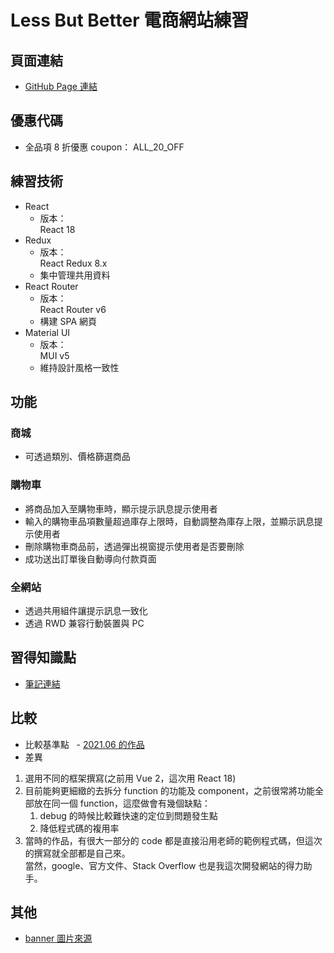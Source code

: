 # Less But Better 電商網站練習


## 頁面連結
- [GitHub Page 連結](https://pony-hsieh.github.io/e-commerce-react-2023-01/)


## 優惠代碼
- 全品項 8 折優惠 coupon： ALL_20_OFF


## 練習技術
- React
  - 版本：  
    React 18
- Redux
  - 版本：  
    React Redux 8.x
  - 集中管理共用資料
- React Router
  - 版本：  
    React Router v6
  - 構建 SPA 網頁
- Material UI
  - 版本：  
    MUI v5
  - 維持設計風格一致性


## 功能
### 商城
- 可透過類別、價格篩選商品
### 購物車
- 將商品加入至購物車時，顯示提示訊息提示使用者
- 輸入的購物車品項數量超過庫存上限時，自動調整為庫存上限，並顯示訊息提示使用者
- 刪除購物車商品前，透過彈出視窗提示使用者是否要刪除
- 成功送出訂單後自動導向付款頁面
### 全網站
- 透過共用組件讓提示訊息一致化
- 透過 RWD 兼容行動裝置與 PC


## 習得知識點
- [筆記連結](https://github.com/Pony-Hsieh/e-commerce-react-2023-01/blob/develop/learn.md)


## 比較
- 比較基準點
  - [2021.06 的作品](https://github.com/Pony-Hsieh/minimal-RWD-Website)
- 差異
1. 選用不同的框架撰寫(之前用 Vue 2，這次用 React 18)
2. 目前能夠更細緻的去拆分 function 的功能及 component，之前很常將功能全部放在同一個 function，這麼做會有幾個缺點：  
   1. debug 的時候比較難快速的定位到問題發生點
   2. 降低程式碼的複用率
3. 當時的作品，有很大一部分的 code 都是直接沿用老師的範例程式碼，但這次的撰寫就全部都是自己來。  
  當然，google、官方文件、Stack Overflow 也是我這次開發網站的得力助手。


## 其他
- [banner 圖片來源](https://images.pexels.com/photos/1430677/pexels-photo-1430677.jpeg)

